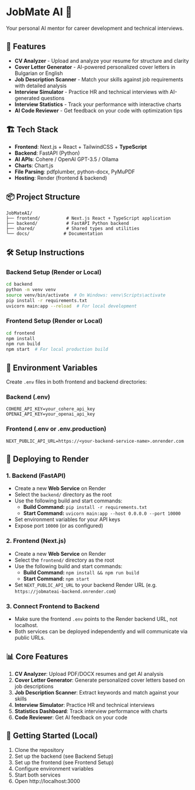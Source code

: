 # JobMate AI 🧠

Your personal AI mentor for career development and technical interviews.

## 🚀 Features

- **CV Analyzer** - Upload and analyze your resume for structure and clarity
- **Cover Letter Generator** - AI-powered personalized cover letters in Bulgarian or English
- **Job Description Scanner** - Match your skills against job requirements with detailed analysis
- **Interview Simulator** - Practice HR and technical interviews with AI-generated questions
- **Interview Statistics** - Track your performance with interactive charts
- **AI Code Reviewer** - Get feedback on your code with optimization tips

## 🏗️ Tech Stack

- **Frontend**: Next.js + React + TailwindCSS + **TypeScript**
- **Backend**: FastAPI (Python)
- **AI APIs**: Cohere / OpenAI GPT-3.5 / Ollama
- **Charts**: Chart.js
- **File Parsing**: pdfplumber, python-docx, PyMuPDF
- **Hosting**: Render (frontend & backend)

## 📦 Project Structure

```
JobMateAI/
├── frontend/          # Next.js React + TypeScript application
├── backend/           # FastAPI Python backend
├── shared/            # Shared types and utilities
└── docs/             # Documentation
```

## 🛠️ Setup Instructions

### Backend Setup (Render or Local)
```bash
cd backend
python -m venv venv
source venv/bin/activate  # On Windows: venv\Scripts\activate
pip install -r requirements.txt
uvicorn main:app --reload  # For local development
```

### Frontend Setup (Render or Local)
```bash
cd frontend
npm install
npm run build
npm start  # For local production build
```

## 🔧 Environment Variables

Create `.env` files in both frontend and backend directories:

### Backend (.env)
```
COHERE_API_KEY=your_cohere_api_key
OPENAI_API_KEY=your_openai_api_key
```

### Frontend (.env or .env.production)
```
NEXT_PUBLIC_API_URL=https://<your-backend-service-name>.onrender.com
```

## 🚀 Deploying to Render

### 1. Backend (FastAPI)
- Create a new **Web Service** on Render
- Select the `backend/` directory as the root
- Use the following build and start commands:
  - **Build Command:** `pip install -r requirements.txt`
  - **Start Command:** `uvicorn main:app --host 0.0.0.0 --port 10000`
- Set environment variables for your API keys
- Expose port `10000` (or as configured)

### 2. Frontend (Next.js)
- Create a new **Web Service** on Render
- Select the `frontend/` directory as the root
- Use the following build and start commands:
  - **Build Command:** `npm install && npm run build`
  - **Start Command:** `npm start`
- Set `NEXT_PUBLIC_API_URL` to your backend Render URL (e.g. `https://jobmateai-backend.onrender.com`)

### 3. Connect Frontend to Backend
- Make sure the frontend `.env` points to the Render backend URL, not localhost.
- Both services can be deployed independently and will communicate via public URLs.

## 📊 Core Features

1. **CV Analyzer**: Upload PDF/DOCX resumes and get AI analysis
2. **Cover Letter Generator**: Generate personalized cover letters based on job descriptions
3. **Job Description Scanner**: Extract keywords and match against your skills
4. **Interview Simulator**: Practice HR and technical interviews
5. **Statistics Dashboard**: Track interview performance with charts
6. **Code Reviewer**: Get AI feedback on your code

## 🎯 Getting Started (Local)

1. Clone the repository
2. Set up the backend (see Backend Setup)
3. Set up the frontend (see Frontend Setup)
4. Configure environment variables
5. Start both services
6. Open http://localhost:3000